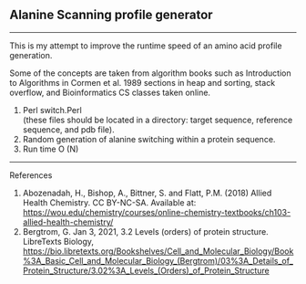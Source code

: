 ## Alanine Scanning profile generator  

<div>
    <div></div>
    <hr class="styled-hr" />
    <div></div>
</div>

This is my attempt to improve the runtime speed of an amino acid profile generation. 

Some of the concepts are taken from algorithm books such as Introduction to Algorithms in Cormen et al. 1989 sections in heap and sorting, stack overflow, and Bioinformatics CS classes taken online.  

1. Perl switch.Perl <br>
(these files should be located in a directory: target sequence, reference sequence, and pdb file). 
2. Random generation of alanine switching within a protein sequence.
3. Run time O (N)

<div>
    <div></div>
    <hr class="styled-hr" />
    <div></div>
</div>

References <br> 
1. Abozenadah, H., Bishop, A., Bittner, S. and Flatt, P.M. (2018) Allied Health Chemistry. CC BY-NC-SA.  Available at: https://wou.edu/chemistry/courses/online-chemistry-textbooks/ch103-allied-health-chemistry/ <br>
2. Bergtrom, G. Jan 3, 2021, 3.2 Levels (orders) of protein structure. LibreTexts Biology, https://bio.libretexts.org/Bookshelves/Cell_and_Molecular_Biology/Book%3A_Basic_Cell_and_Molecular_Biology_(Bergtrom)/03%3A_Details_of_Protein_Structure/3.02%3A_Levels_(Orders)_of_Protein_Structure

